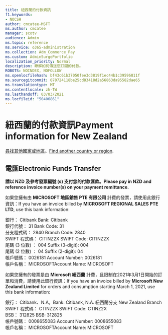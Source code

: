 ```yaml
---
title: 紐西蘭的付款資訊
f1.keywords:
- NOCSH
author: cmcatee-MSFT
ms.author: cmcatee
manager: scotv
audience: Admin
ms.topic: reference
ms.service: o365-administration
ms.collection: Adm_Commerce_Pay
ms.custom: AdminSurgePortfolio
localization_priority: Normal
description: 瞭解如何傳送您訂閱的付款。
ROBOTS: NOINDEX, NOFOLLOW
ms.openlocfilehash: bf43c61b37050fee3d3819f1ec44b1c39596811f
ms.sourcegitcommit: 070724118be25cd83418d2a56863da95582dae65
ms.translationtype: MT
ms.contentlocale: zh-TW
ms.lasthandoff: 03/03/2021
ms.locfileid: "50406861"
---
```

# <a name="payment-information-for-new-zealand"></a><span data-ttu-id="f07a0-103">紐西蘭的付款資訊</span><span class="sxs-lookup"><span data-stu-id="f07a0-103">Payment information for New Zealand</span></span>

<span data-ttu-id="f07a0-104">[尋找其他國家或地區](../billing-and-payments/pay-for-your-subscription.md)。</span><span class="sxs-lookup"><span data-stu-id="f07a0-104">[Find another country or region](../billing-and-payments/pay-for-your-subscription.md).</span></span>

## <a name="electronic-funds-transfer"></a><span data-ttu-id="f07a0-105">電匯</span><span class="sxs-lookup"><span data-stu-id="f07a0-105">Electronic Funds Transfer</span></span>

<span data-ttu-id="f07a0-106">**請以 NZD 及參考發票編號 (s) 支付您的付款匯款。**</span><span class="sxs-lookup"><span data-stu-id="f07a0-106">**Please pay in NZD and reference invoice number(s) on your payment remittance.**</span></span>

<span data-ttu-id="f07a0-107">如果您擁有由 **MICROSOFT 地區銷售 PTE 有限公司** 計費的發票，請使用此銀行資訊：</span><span class="sxs-lookup"><span data-stu-id="f07a0-107">If you have an invoice billed by **MICROSOFT REGIONAL SALES PTE LTD**, use this bank information:</span></span>

<span data-ttu-id="f07a0-108">銀行： Citibank </span><span class="sxs-lookup"><span data-stu-id="f07a0-108">Bank: Citibank</span></span>\
<span data-ttu-id="f07a0-109">銀行代號： 31 </span><span class="sxs-lookup"><span data-stu-id="f07a0-109">Bank Code: 31</span></span>\
<span data-ttu-id="f07a0-110">分支程式碼： 2840 </span><span class="sxs-lookup"><span data-stu-id="f07a0-110">Branch Code: 2840</span></span>\
<span data-ttu-id="f07a0-111">SWIFT 程式碼： CITINZ2X </span><span class="sxs-lookup"><span data-stu-id="f07a0-111">SWIFT Code: CITINZ2X</span></span>\
<span data-ttu-id="f07a0-112">尾碼 (3 位數) ： 004 </span><span class="sxs-lookup"><span data-stu-id="f07a0-112">Suffix (3-digit): 004</span></span>\
<span data-ttu-id="f07a0-113">尾碼 (2 位數) ： 04 </span><span class="sxs-lookup"><span data-stu-id="f07a0-113">Suffix (2-digit): 04</span></span>\
<span data-ttu-id="f07a0-114">帳戶號碼： 0026181 </span><span class="sxs-lookup"><span data-stu-id="f07a0-114">Account Number: 0026181</span></span>\
<span data-ttu-id="f07a0-115">帳戶名稱： MICROSOFT</span><span class="sxs-lookup"><span data-stu-id="f07a0-115">Account Name: MICROSOFT</span></span>

<span data-ttu-id="f07a0-116">如果您擁有的發票是由 **Microsoft 紐西蘭** 計費，且限制在2021年3月1日開始的訂單和消費，請使用此銀行資訊：</span><span class="sxs-lookup"><span data-stu-id="f07a0-116">If you have an invoice billed by **Microsoft New Zealand Limited** for orders and consumption starting March 1, 2021, use this bank information:</span></span>

<span data-ttu-id="f07a0-117">銀行： Citibank、N.A。</span><span class="sxs-lookup"><span data-stu-id="f07a0-117">Bank: Citibank, N.A.</span></span> <span data-ttu-id="f07a0-118">紐西蘭分支 </span><span class="sxs-lookup"><span data-stu-id="f07a0-118">New Zealand Branch</span></span>\
<span data-ttu-id="f07a0-119">SWIFT 程式碼： CTINZ2X </span><span class="sxs-lookup"><span data-stu-id="f07a0-119">SWIFT Code: CTINZ2X</span></span>\
<span data-ttu-id="f07a0-120">BSB： 312825 </span><span class="sxs-lookup"><span data-stu-id="f07a0-120">BSB: 312825</span></span>\
<span data-ttu-id="f07a0-121">帳戶號碼： 0008655083 </span><span class="sxs-lookup"><span data-stu-id="f07a0-121">Account Number: 0008655083</span></span>\
<span data-ttu-id="f07a0-122">帳戶名稱： MICROSOFT</span><span class="sxs-lookup"><span data-stu-id="f07a0-122">Account Name: MICROSOFT</span></span>